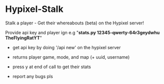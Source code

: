 # Hypixel-Stalk
Stalk a player - Get their whereabouts (beta) on the Hypixel server!

Provide api key and player ign e.g    "**stats.py 12345-qwerty-64r3geydwhu TheFlyingRatYT**"
   
   - get api key by doing '/api new' on the hypixel server
   
   - returns player game, mode, and map (+ uuid, username)
   
   - press y at end of call to get their stats
   
   - report any bugs pls
